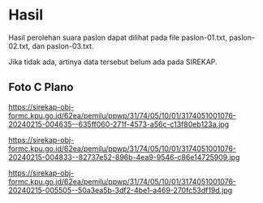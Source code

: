 # Hasil

Hasil perolehan suara paslon dapat dilihat pada file paslon-01.txt, paslon-02.txt, dan paslon-03.txt.

Jika tidak ada, artinya data tersebut belum ada pada SIREKAP.

## Foto C Plano

https://sirekap-obj-formc.kpu.go.id/62ea/pemilu/ppwp/31/74/05/10/01/3174051001076-20240215-004635--635ff060-271f-4573-a56c-c13f80eb123a.jpg

https://sirekap-obj-formc.kpu.go.id/62ea/pemilu/ppwp/31/74/05/10/01/3174051001076-20240215-004833--82737e52-896b-4ea9-9546-c86e14725909.jpg

https://sirekap-obj-formc.kpu.go.id/62ea/pemilu/ppwp/31/74/05/10/01/3174051001076-20240215-005505--50a3ea5b-3df2-4be1-a469-270fc53df19d.jpg
